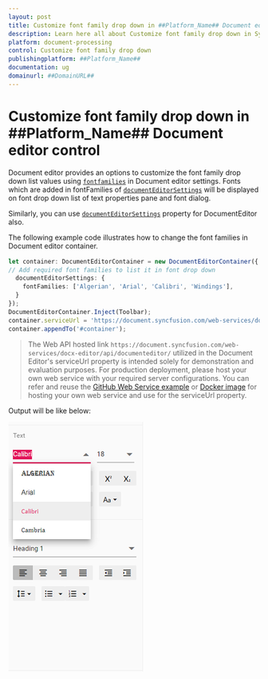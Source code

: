 ```yaml
---
layout: post
title: Customize font family drop down in ##Platform_Name## Document editor control | Syncfusion
description: Learn here all about Customize font family drop down in Syncfusion ##Platform_Name## Document editor control of Syncfusion Essential JS 2 and more.
platform: document-processing
control: Customize font family drop down 
publishingplatform: ##Platform_Name##
documentation: ug
domainurl: ##DomainURL##
---
```


# Customize font family drop down in ##Platform_Name## Document editor control

Document editor provides an options to customize the font family drop down list values using [`fontfamilies`](https://ej2.syncfusion.com/javascript/documentation/api/document-editor/documentEditorSettingsModel#fontfamilies) in Document editor settings. Fonts which are added in fontFamilies of [`documentEditorSettings`](https://ej2.syncfusion.com/javascript/documentation/api/document-editor#documenteditorsettings) will be displayed on font drop down list of text properties pane and font dialog.

Similarly, you can use [`documentEditorSettings`](https://ej2.syncfusion.com/javascript/documentation/api/document-editor#documenteditorsettings) property for DocumentEditor also.

The following example code illustrates how to change the font families in Document editor container.

```ts
let container: DocumentEditorContainer = new DocumentEditorContainer({ enableToolbar: true,height: '590px',
// Add required font families to list it in font drop down
  documentEditorSettings: {
    fontFamilies: ['Algerian', 'Arial', 'Calibri', 'Windings'],
  }
});
DocumentEditorContainer.Inject(Toolbar);
container.serviceUrl = 'https://document.syncfusion.com/web-services/docx-editor/api/documenteditor/';
container.appendTo('#container');
```

> The Web API hosted link `https://document.syncfusion.com/web-services/docx-editor/api/documenteditor/` utilized in the Document Editor's serviceUrl property is intended solely for demonstration and evaluation purposes. For production deployment, please host your own web service with your required server configurations. You can refer and reuse the [GitHub Web Service example](https://github.com/SyncfusionExamples/EJ2-DocumentEditor-WebServices) or [Docker image](https://hub.docker.com/r/syncfusion/word-processor-server) for hosting your own web service and use for the serviceUrl property.

Output will be like below:

![Font](../images/font-family.png)